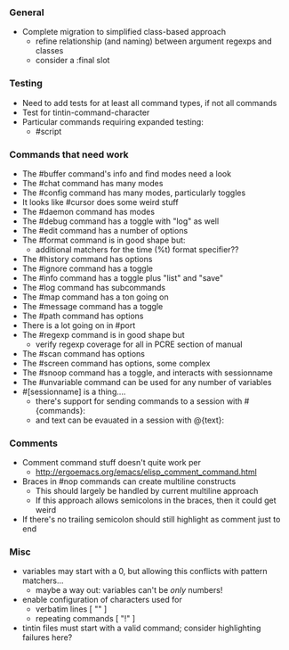 ### General
 * Complete migration to simplified class-based approach
   * refine relationship (and naming) between argument regexps and classes
   * consider a :final slot

### Testing
 * Need to add tests for at least all command types, if not all commands
 * Test for tintin-command-character
 * Particular commands requiring expanded testing:
   * #script

### Commands that need work
 * The #buffer command's info and find modes need a look
 * The #chat command has many modes
 * The #config command has many modes, particularly toggles
 * It looks like #cursor does some weird stuff
 * The #daemon command has modes
 * The #debug command has a toggle with "log" as well
 * The #edit command has a number of options
 * The #format command is in good shape but:
   * additional matchers for the time (%t) format specifier??
 * The #history command has options
 * The #ignore command has a toggle
 * The #info command has a toggle plus "list" and "save"
 * The #log command has subcommands
 * The #map command has a ton going on
 * The #message command has a toggle
 * The #path command has options
 * There is a lot going on in #port
 * The #regexp command is in good shape but
   * verify regexp coverage for all in PCRE section of manual
 * The #scan command has options
 * The #screen command has options, some complex
 * The #snoop command has a toggle, and interacts with sessionname
 * The #unvariable command can be used for any number of variables
 * #[sessionname] is a thing....
   * there's support for sending commands to a session with #<sesssionname> {commands}:
   * and text can be evauated in a session with @<sessionname>{text}:

### Comments
 * Comment command stuff doesn't quite work per
   * http://ergoemacs.org/emacs/elisp_comment_command.html
 * Braces in #nop commands can create multiline constructs
   * This should largely be handled by current multiline approach
   * If this approach allows semicolons in the braces, then it could get weird
 * If there's no trailing semicolon should still highlight as comment just to end

### Misc
 * variables may start with a 0, but allowing this conflicts with pattern matchers...
   * maybe a way out: variables can't be _only_ numbers!
 * enable configuration of characters used for
   * verbatim lines [ "\" ]
   * repeating commands  [ "!" ]
 * tintin files must start with a valid command; consider highlighting failures here?
